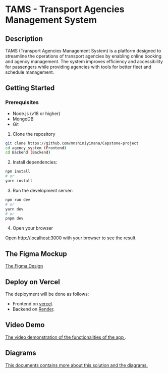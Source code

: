 # TAMS - Transport Agencies Management System

## Description

TAMS (Transport Agencies Management System) is a platform designed to streamline the operations of transport agencies by enabling online booking and agency management. The system improves efficiency and accessibility for passengers while providing agencies with tools for better fleet and schedule management.

## Getting Started

### Prerequisites

- Node.js (v18 or higher)
- MongoDB
- Git

1. Clone the repository
```bash
git clone https://github.com/mnshimiyimana/Capstone-project
cd agency_system (Frontend)
cd Backend (Backend)
```

2. Install dependencies:

```bash
npm install
# or
yarn install

```

3. Run the development server:

```bash
npm run dev
# or
yarn dev
# or
pnpm dev

```

4. Open your browser

Open [http://localhost:3000](http://localhost:3000) with your browser to see the result.



## The Figma Mockup
[ The Figma Design](https://www.figma.com/design/5SRZjQWpoCjwKKEMFl5Bh0/Agencies-Management-System?node-id=5-293&t=1eySzK1MvcRmY3u4-0)



## Deploy on Vercel

The deployment will be done as follows:

- Frontend on [vercel]().
- Backend on [Render]().


## Video Demo
[The video demonstration of the functionalities of the app ](https://drive.google.com/drive/folders/10V2rZGw-iK8z0gI6LN_slulKSQAunbfR?usp=sharing).

## Diagrams
[This documents contains more about this solution and the diagrams.](https://docs.google.com/document/d/1uZ8FpQc0XpowwupFdv4rj8iCfTfS_Xqe/edit)